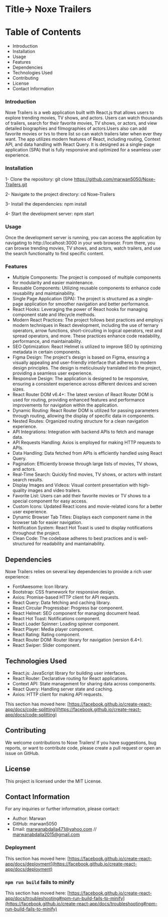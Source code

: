 # Title-> Noxe Trailers



# Table of Contents

- Introduction
- Installation
- Usage
- Features
- Dependencies
- Technologies Used
- Contributing
- License
- Contact Information

### Introduction

Noxe Trailers is a web application built with React.js that allows users to explore trending movies, TV shows, and actors. Users can watch thousands of trailers, search for their favorite movies, TV shows, or actors, and view detailed biographies and filmographies of actors.Users also can add favorite movies or tvs to there list so can watch trailers later when ever they want. The app utilizes modern features of React, including routing, Context API, and data handling with React Query. It is designed as a single-page application (SPA) that is fully responsive and optimized for a seamless user experience.



### Installation

1- Clone the repository:
   git clone https://github.com/marwan5050/Noxe-Trailers.git

2- Navigate to the project directory:
   cd Noxe-Trailers

3- Install the dependencies:
   npm install
   
4- Start the development server:
   npm start   



### Usage

Once the development server is running, you can access the application by navigating to
http://localhost:3000 in your web browser.
From there, you can browse trending movies, TV shows, and actors, watch trailers, and use the search functionality to find specific content.



### Features

- Multiple Components: The project is composed of multiple components for modularity and easier maintenance.
- Reusable Components: Utilizing reusable components to enhance code reusability and maintainability.
- Single Page Application (SPA): The project is structured as a single-page application for smoother navigation and better performance.
- React Hooks: Leveraging the power of React hooks for managing component state and lifecycle methods.
- Modern React Practices: The project follows best practices and employs modern techniques in React development, including the use of ternary operators, arrow functions, short-circuiting in 
  logical operators, rest and spread operators, and more. These practices enhance code readability, performance, and maintainability.
- SEO Optimization: React Helmet is utilized to improve SEO by optimizing metadata in certain components.
- Figma Design: The project's design is based on Figma, ensuring a visually appealing and user-friendly interface that adheres to modern design principles. The design is meticulously 
  translated into the project, providing a seamless user experience.
- Responsive Design: The application is designed to be responsive, ensuring a consistent experience across different devices and screen sizes.
- React Router DOM v6.4+: The latest version of React Router DOM is used for routing, providing enhanced features and performance improvements for navigation within the application.
- Dynamic Routing: React Router DOM is utilized for passing parameters through routing, allowing the display of specific data in components.
- Nested Routes: Organized routing structure for a clean navigation experience.
- API Integrations: Integration with backend APIs to fetch and manage data.
- API Requests Handling: Axios is employed for making HTTP requests to APIs.
- Data Handling: Data fetched from APIs is efficiently handled using React Query.
- Pagination: Efficiently browse through large lists of movies, TV shows, and actors.
- Real-Time Search: Quickly find movies, TV shows, or actors with instant search results.
- Display Images and Videos: Visual content presentation with high-quality images and video trailers.
- Favorite List: Users can add their favorite movies or TV shows to a special component for easy access.
- Custom Icons: Updated React icons and movie-related icons for a better user experience.
- Dynamic Browser Tab Titles: Displays each component name in the browser tab for easier navigation.
- Notification System: React Hot Toast is used to display notifications throughout the project.
- Clean Code: The codebase adheres to best practices and is well-structured for readability and maintainability.    



## Dependencies

Noxe Trailers relies on several key dependencies to provide a rich user experience:

- FontAwesome: Icon library.
- Bootstrap: CSS framework for responsive design.
- Axios: Promise-based HTTP client for API requests.
- React Query: Data fetching and caching library.
- React Circular Progressbar: Progress bar component.
- React Helmet: SEO component for managing document head.
- React Hot Toast: Notifications component.
- React Loader Spinner: Loading spinner component.
- React Player: Media player component.
- React Rating: Rating component.
- React Router DOM: Router library for navigation (version 6.4+).
- React Swiper: Slider component.

## Technologies Used

- React.js: JavaScript library for building user interfaces.
- React Router: Declarative routing for React applications.
- Context API: State management for sharing data across components.
- React Query: Handling server state and caching.
- Axios: HTTP client for making API requests.

This section has moved here: [https://facebook.github.io/create-react-app/docs/code-splitting](https://facebook.github.io/create-react-app/docs/code-splitting)

## Contributing

We welcome contributions to Noxe Trailers! If you have suggestions, bug reports, or want to contribute code, please create a pull request or open an issue on GitHub.

## License

This project is licensed under the MIT License.

## Contact Information

For any inquiries or further information, please contact:

- Author: Marwan
- GitHub: marwan5050
- Email: marwanabdalla471@yahoo.com // marwanabdalla2015@gmail.com

### Deployment

This section has moved here: [https://facebook.github.io/create-react-app/docs/deployment](https://facebook.github.io/create-react-app/docs/deployment)

### `npm run build` fails to minify

This section has moved here: [https://facebook.github.io/create-react-app/docs/troubleshooting#npm-run-build-fails-to-minify](https://facebook.github.io/create-react-app/docs/troubleshooting#npm-run-build-fails-to-minify)

